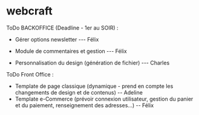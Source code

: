 # webcraft


ToDo BACKOFFICE (Deadline - 1er au SOIR) :

- Gérer options newsletter --- Félix
 
- Module de commentaires et gestion --- Félix

- Personnalisation du design (génération de fichier) --- Charles



ToDo Front Office :
- Template de page classique (dynamique - prend en compte les changements de design et de contenus) -- Adeline
- Template e-Commerce (prévoir connexion utilisateur, gestion du panier et du paiement, renseignement des adresses...) -- Félix

